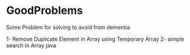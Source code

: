 # GoodProblems
Some Problem for solving to avoid from dementia

1- Remove Duplicate Element in Array using Temporary Array
2- simple search in Array java
